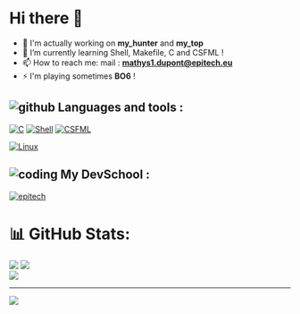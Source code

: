 # **Hi there 👋**

- 🔭 I'm actually working on **my_hunter** and **my_top**
- 🌱 I’m currently learning Shell, Makefile, C and CSFML !
- 📫 How to reach me: mail : **mathys1.dupont@epitech.eu**
- ⚡ I'm playing sometimes **BO6** !

## ![github](https://img.icons8.com/?size=30&id=106562&format=png&color=000000) **Languages and tools :**

[![C](https://img.shields.io/badge/-white?logo=c&logoSize=25&color=grey)](https://devdocs.io/c/)
[![Shell](https://img.shields.io/badge/Shell-white?logo=gnometerminal&logoColor=black&logoSize=25&color=grey)](https://doc.ubuntu-fr.org/tutoriel/script_shell)
[![CSFML](https://img.shields.io/badge/CSFML-white?logo=sfml&logoSize=25&color=grey)](https://www.sfml-dev.org/download/csfml/)

[![Linux](https://img.shields.io/badge/Linux-white?logo=ubuntu&logoColor=orange&logoSize=25&color=grey)](https://ubuntu.com/)

## ![coding](https://img.icons8.com/?size=30&id=19294&format=png&color=000000) **My DevSchool :**

   [![epitech](https://upload.wikimedia.org/wikipedia/commons/thumb/2/2d/Epitech.png/120px-Epitech.png)](https://www.epitech.eu/)

# 📊 GitHub Stats:
![](https://github-readme-stats.vercel.app/api?username=ThePepidev&theme=dark&hide_border=false&include_all_commits=true&count_private=true) ![](https://github-readme-stats.vercel.app/api/top-langs/?username=ThePepidev&theme=dark&hide_border=false&include_all_commits=true&count_private=true&layout=compact)<br/>
![](https://github-readme-streak-stats.herokuapp.com/?user=ThePepidev&theme=dark&hide_border=false)<br/> 

---
[![](https://visitcount.itsvg.in/api?id=ThePepidev&icon=0&color=0)](https://visitcount.itsvg.in)
